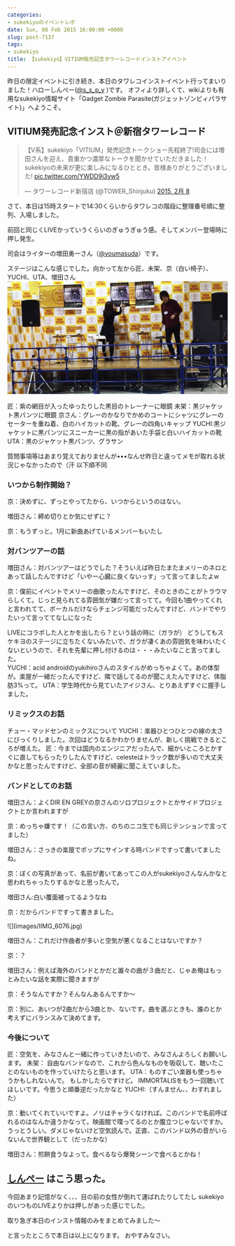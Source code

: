 ```yaml
---
categories:
- sukekiyoのイベントレポ
date: Sun, 08 Feb 2015 16:00:00 +0000
slug: post-7137
tags:
- sukekiyo
title: 【sukekiyo】VITIUM発売記念タワーレコードインストアイベント
---
```


昨日の限定イベントに引き続き、本日のタワレコインストイベント行ってまいりました！<!--more-->ハローしんぺー(<a href="https://twitter.com/s_s_p_y" target="_blank" rel="noopener">@s_s_p_y</a> )です。
オフィより詳しくて、wikiよりも有用なsukekiyo情報サイト「Gadget Zombie Parasite(ガジェットゾンビィパラサイト)」へようこそ。
<h2>VITIUM発売記念インスト＠新宿タワーレコード</h2>
<blockquote class="twitter-tweet" lang="ja">【V系】sukekiyo「VITIUM」発売記念トークショー先程終了!司会には増田さんを迎え、貴重かつ濃厚なトークを聞かせていただきました！sukekiyoの未来が更に楽しみになるひととき。皆様ありがとうございました! <a href="http://t.co/YWDD9i3yw5">pic.twitter.com/YWDD9i3yw5</a>

— タワーレコード新宿店 (@TOWER_Shinjuku) <a href="https://twitter.com/TOWER_Shinjuku/status/564326442901594112">2015, 2月 8</a></blockquote>
<script async src="//platform.twitter.com/widgets.js" charset="utf-8"></script>

さて、本日は15時スタートで14:30くらいからタワレコの階段に整理番号順に整列、入場しました。

前回と同じくLIVEかっていうくらいのぎゅうぎゅう感。そしてメンバー登場時に押し発生。

司会はライターの増田勇一さん（<a href="https://twitter.com/youmasuda">@youmasuda</a>）です。

ステージはこんな感じでした。向かって左から匠、未架、京（白い椅子）、YUCHI、UTA、増田さん
![](images/dec5369289c699bf93c8f3aa40f9d0d9.jpg)

匠：紫の網目が入ったゆったりした黒目のトレーナーに眼鏡
未架：黒ジャケット黒パンツに眼鏡
京さん：グレーのかなりでかめのコートにシャツにグレーのセーターを重ね着、白のハイカットの靴、グレーの四角いキャップ
YUCHI:黒ジャケットに黒パンツにスニーカーに黒の指があいた手袋と白いハイカットの靴
UTA：黒のジャケット黒パンツ、グラサン

質問事項等はあまり覚えておりませんが•••なんせ昨日と違ってメモが取れる状況じゃなかったので（汗
以下順不同
<h3>いつから制作開始？</h3>
<p class="left_balloon">京：決めずに、ずっとやってたから、いつからというのはない。</p>
<p class="right_balloon">増田さん：締め切りとか気にせずに？</p>
<p class="left_balloon">京：もうずっと。1月に新曲あげているメンバーもいたし</p>

<div class="clear_balloon"></div>
<h3>対バンツアーの話</h3>
<p class="right_balloon">増田さん：対バンツアーはどうでした？そういえば昨日たまたまメリーのネロとあって話したんですけど「いやー心臓に良くないっす」って言ってましたよw</p>
<p class="left_balloon">京：僕前にイベントでメリーの曲歌ったんですけど、そのときのことがトラウマらしくて。じっと見られてる雰囲気が嫌だって言ってて。今回も1曲やってくれと言われてて、ボーカルだけならチェンジ可能だったんですけど、バンドでやりたいって言っててなしになった</p>
LIVEにコラボした人とかを出したら？という話の時に（ガラが） どうしてもスケキヨのステージに立ちたくないみたいで、ガラが凄くあの雰囲気を味わいたくないというので、それを先輩に押し付けるのは・・・みたいなこと言ってました。
<div class="clear_balloon"></div>
YUCHI：acid androidのyukihiroさんのスタイルがめっちゃよくて。あの体型が。楽屋が一緒だったんですけど、隣で話してるのが聞こえたんですけど、体脂肪3%って。
UTA：学生時代から見ていたアイジさん、とりあえずすぐに握手しました。
<h3>リミックスのお話</h3>
チュー・マッドセンのミックスについて
YUCHI：楽器ひとつひとつの線の太さにびっくりしました。次回はどうなるかわかりませんが、新しく挑戦できるところが増えた。
匠：今までは国内のエンジニアだったんで、細かいところとかすぐに直してもらったりしたんですけど、celesteはトラック数が多いので大丈夫かなと思ったんですけど、全部の音が綺麗に聞こえていました。
<h3>バンドとしてのお話</h3>
<p class="right_balloon">増田さん：よくDIR EN GREYの京さんのソロプロジェクトとかサイドプロジェクトとか言われますが</p>
<p class="left_balloon">京：めっちゃ嫌です！（この言い方、のちのニコ生でも同じテンションで言ってました）</p>
<p class="right_balloon">増田さん：さっきの楽屋でポップにサインする時バンドですって書いてましたね。</p>
<p class="left_balloon">京：ぼくの写真があって、名前が書いてあってこの人がsukekiyoさんなんかなと思われちゃったりするかなと思ったんで。</p>
<p class="right_balloon">増田さん:白い覆面被ってるようなね</p>
<p class="left_balloon">京：だからバンドですって書きました。</p>

<div class="clear_balloon"></div>
![](images/IIMG_6076.jpg)
<p class="right_balloon">増田さん：これだけ作曲者が多いと空気が悪くなることはないですか？</p>
<p class="left_balloon">京：？</p>
<p class="right_balloon">増田さん：例えば海外のバンドとかだと誰々の曲が３曲だと、じゃあ俺はもっとみたいな話を実際に聞きますが</p>
<p class="left_balloon">京：そうなんですか？そんなんあるんですか〜</p>
<p class="left_balloon">京：別に、あいつが2曲だから3曲とか、ないです。曲を選ぶときも、誰のとか考えずにバランスみて決めてます。</p>

<div class="clear_balloon"></div>
<h3>今後について</h3>
匠：空気を、みなさんと一緒に作っていきたいので、みなさんよろしくお願いします。
未架： 自由なバンドなので、これから色んなものを吸収して、聴いたことのないものを作っていけたらと思います。
UTA：ものすごい楽器も使っちゃうかもしれないんで。 もしかしたらですけど。 IMMORTALISをもう一回聴いてほしいです。今思うと順番逆だったかなと
YUCHI:（すんません、、わすれました）
<p class="left_balloon">京：動いてくれていいですよ。ノリはチャラくなければ。このバンドで名前呼ばれるのはなんか違うかなって。映画館で喋ってるのとか腹立つじゃないですか。うっとうしい。ダメじゃないけど空気読んで。正直、このバンド以外の音がいらないんで世界観として（だったかな）</p>
<p class="right_balloon">増田さん：煎餅食うなよって。食べるなら爆発シーンで食べるとかね！</p>

<div class="clear_balloon"></div>
<h2><a href="https://twitter.com/s_s_p_y" target="_blank" rel="noopener">しんぺー</a> はこう思った。</h2>
今回あまり記憶がなく、、、目の前の女性が倒れて運ばれたりしてたし
sukekiyoのいつものLIVEよりかは押しがあった感じでした。

取り急ぎ本日のインスト情報のみをまとめてみました〜

と言ったところで本日は以上になります。
おやすみなさい。